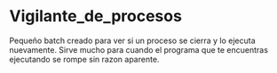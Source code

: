 # Vigilante_de_procesos
Pequeño batch creado para ver si un proceso se cierra y lo ejecuta nuevamente. Sirve mucho para cuando el programa que te encuentras ejecutando se rompe sin razon aparente.
